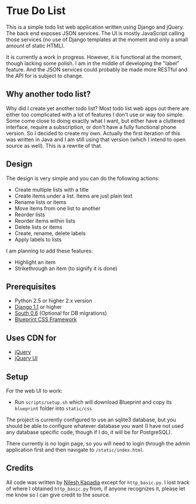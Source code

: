 True Do List
============

This is a simple todo list web application written using Django and
jQuery. The back end exposes JSON services.  The UI is mostly
JavaScript calling those services (no use of Django templates at the
moment and only a small amount of static HTML).

It is currently a work in progress.  However, it is functional at the
moment, though lacking some polish.  I am in the middle of developing
the "label" feature.  And the JSON services could probably be made
more RESTful and the API for is subject to change.

Why another todo list?
----------------------

Why did I create yet another todo list?  Most todo list web apps out
there are either too complicated with a lot of features I don't use or
way too simple.  Some come close to doing exactly what I want, but
either have a cluttered interface, require a subscription, or don't
have a fully functional phone version.  So I decided to create my
own.  Actually the first iteration of this was written in Java and I
am still using that version (which I intend to open source as well).
This is a rewrite of that.

Design
------

The design is very simple and you can do the following actions:

* Create multiple lists with a title
* Create items under a list.  Items are just plain text
* Rename lists or items
* Move items from one list to another
* Reorder lists
* Reorder items within lists
* Delete lists or items
* Create, rename, delete labels
* Apply labels to lists

I am planning to add these features:

* Highlight an item
* Strikethrough an item (to signify it is done)
    
Prerequisites
-------------

* Python 2.5 or higher 2.x version
* [Django 1.1](http://www.djangoproject.com/) or higher
* [South 0.6](http://south.aeracode.org/) (Optional for DB migrations)
* [Blueprint CSS Framework](http://www.blueprintcss.org/)

Uses CDN for
------------
* [jQuery](http://jquery.com/)
* [jQuery UI](http://jqueryui.com/)

Setup
-----

For the web UI to work:

* Run `scripts/setup.sh` which will download Blueprint and copy its `blueprint` folder into `static/css`

The project is currently configured to use an sqlite3 database, but
you should be able to configure whatever database you want (I have not
used any database specific code, though if I do, it will be for PostgreSQL).

There currently is no login page, so you will need to login through
the admin application first and then navigate to `/static/index.html`.

Credits
-------

All code was written by [Nilesh Kapadia](http://www.nileshk.com)
except for `http_basic.py`.  I lost track of where I obtained
`http_basic.py` from, if anyone recognizes it, please let me know so I
can give credit to the source.
